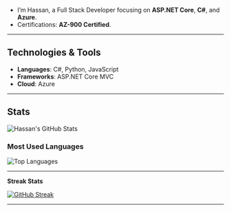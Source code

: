 -  I’m Hassan, a Full Stack Developer focusing on **ASP.NET Core**, **C#**, and **Azure**.
-  Certifications: **AZ-900 Certified**.

---

## Technologies & Tools
- **Languages**: C#, Python, JavaScript
- **Frameworks**: ASP.NET Core MVC
- **Cloud**: Azure

---

## Stats

![Hassan's GitHub Stats](https://github-readme-stats.vercel.app/api?username=mhasgit&show_icons=true&theme=radical)

### Most Used Languages

![Top Languages](https://github-readme-stats.vercel.app/api/top-langs/?username=mhasgit&layout=compact&theme=radical)

---

**Streak Stats** 

[![GitHub Streak](https://streak-stats.demolab.com?user=mhasgit&theme=radical)](https://git.io/streak-stats)

---

